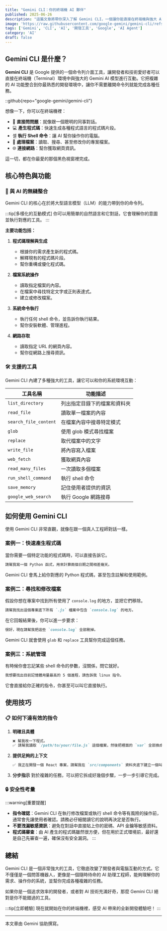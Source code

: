 ```yaml
---
title: "Gemini CLI：你的終端機 AI 夥伴"
published: 2025-06-26
description: "這篇文章將帶你深入了解 Gemini CLI，一個讓你能直接在終端機與強大 AI 模型互動的工具。從基本介紹、安裝到進階應用，讓你成為命令列操作的 AI 大師。"
image: 'https://raw.githubusercontent.com/google-gemini/gemini-cli/refs/heads/main/docs/assets/gemini-screenshot.png'
tags: ['Gemini', 'CLI', 'AI', '開發工具', 'Google', 'AI Agent']
category: 'AI'
draft: false
---
```


## Gemini CLI 是什麼？

**Gemini CLI** 是 Google 提供的一個命令列介面工具，讓開發者和技術愛好者可以直接在終端機（Terminal）環境中與強大的 Gemini AI 模型進行互動。它把複雜的 AI 功能整合到你最熟悉的開發環境中，讓你不需要離開命令列就能完成各種任務。

::github{repo="google-gemini/gemini-cli"}

想像一下，你可以在終端機裡：

- 🧠 **直接問問題**：就像跟一個聰明的同事對話。
- 💻 **產生程式碼**：快速生成各種程式語言的程式碼片段。
- 셸 **執行 Shell 命令**：讓 AI 幫你操作你的電腦。
- 📄 **處理檔案**：讀取、搜尋、甚至修改你的專案檔案。
- 🌐 **連接網路**：幫你獲取網頁資訊。

這一切，都在你最愛的那個黑色視窗裡完成。

## 核心特色與功能

### 🤖 與 AI 的無縫整合

Gemini CLI 的核心在於將大型語言模型（LLM）的能力帶到你的命令列。

:::tip[多樣化的互動模式]
你可以用簡單的自然語言和它對話，它會理解你的意圖並執行對應的工具。
:::

**主要功能包括：**

1.  **程式碼理解與生成**
    -   根據你的需求產生新的程式碼。
    -   解釋現有的程式碼片段。
    -   幫你重構或優化程式碼。

2.  **檔案系統操作**
    -   讀取指定檔案的內容。
    -   在檔案中尋找特定文字或正則表達式。
    -   建立或修改檔案。

3.  **系統命令執行**
    -   執行任何 shell 命令，並告訴你執行結果。
    -   幫你安裝軟體、管理進程。

4.  **網路存取**
    -   讀取指定 URL 的網頁內容。
    -   幫你從網路上搜尋資訊。

### 🛠️ 支援的工具

Gemini CLI 內建了多種強大的工具，讓它可以和你的系統環境互動：

| 工具名稱 | 功能描述 |
| --- | --- |
| `list_directory` | 列出指定目錄下的檔案和資料夾 |
| `read_file` | 讀取單一檔案的內容 |
| `search_file_content` | 在檔案內容中搜尋特定模式 |
| `glob` | 使用 glob 模式尋找檔案 |
| `replace` | 取代檔案中的文字 |
| `write_file` | 將內容寫入檔案 |
| `web_fetch` | 獲取網頁內容 |
| `read_many_files` | 一次讀取多個檔案 |
| `run_shell_command` | 執行 shell 命令 |
| `save_memory` | 記住使用者提供的資訊 |
| `google_web_search` | 執行 Google 網路搜尋 |

## 如何使用 Gemini CLI

使用 Gemini CLI 非常直觀，就像在跟一個真人工程師對話一樣。

### 案例一：快速產生程式碼

當你需要一個特定功能的程式碼時，可以直接告訴它。

```markdown
請幫我寫一個 Python 函式，用來計算兩個日期之間相差幾天。
```

Gemini CLI 會馬上給你對應的 Python 程式碼，甚至包含註解和使用範例。

### 案例二：尋找和修改檔案

假設你想在專案中找到所有使用了 `console.log` 的地方，並把它們移除。

```markdown
請幫我找出這個專案底下所有 `.js` 檔案中包含 `console.log` 的地方。
```

在它回報結果後，你可以進一步要求：

```markdown
很好，現在請幫我把這些 `console.log` 全部刪掉。
```

Gemini CLI 就會使用 `glob` 和 `replace` 工具幫你完成這個任務。

### 案例三：系統管理

有時候你會忘記某些 shell 命令的參數，沒關係，問它就好。

```markdown
我想要找出目前記憶體用量最高的 5 個進程，請告訴我 linux 指令。
```

它會直接給你正確的指令，你甚至可以叫它直接執行。

## 使用技巧

### 📋 如何下達有效的指令

1.  **明確且具體**
    ```markdown
    ❌ 幫我改一下程式。
    ✅ 請幫我讀取 `/path/to/your/file.js` 這個檔案，然後把裡面的 `var` 全部換成 `let`。
    ```

2.  **提供足夠的上下文**
    ```markdown
    ✅ 我正在開發一個 React 專案，請幫我在 `src/components` 資料夾底下建立一個叫做 `Button.tsx` 的新元件，並包含基本的樣式。
    ```

3.  **分步指示**
    對於複雜的任務，可以把它拆成好幾個步驟，一步一步引導它完成。

### 🔒 安全性考量

:::warning[重要提醒]
- **指令確認**：Gemini CLI 在執行修改檔案或執行 shell 命令等有風險的操作前，通常會先讓使用者確認。請務必仔細閱讀它的說明再決定是否執行。
- **不要洩漏敏感資訊**：避免在對話中直接貼上你的密碼、API 金鑰等敏感資料。
- **程式碼審查**：由 AI 產生的程式碼雖然很方便，但在用於正式環境前，最好還是自己先審查一遍，確保沒有安全漏洞。
:::

## 總結

Gemini CLI 是一個非常強大的工具，它徹底改變了開發者與電腦互動的方式。它不僅僅是一個問答機器人，更像是一個隨時待命的 AI 助理工程師，能夠理解你的需求、操作你的系統，並幫你完成各種複雜的任務。

如果你是一個追求效率的開發者，或者對 AI 技術充滿好奇，那麼 Gemini CLI 絕對是你不能錯過的工具。

:::tip[立即體驗]
現在就開始在你的終端機裡，感受 AI 帶來的全新開發體驗吧！
:::

---

本文章由 Gemini 協助撰寫。
